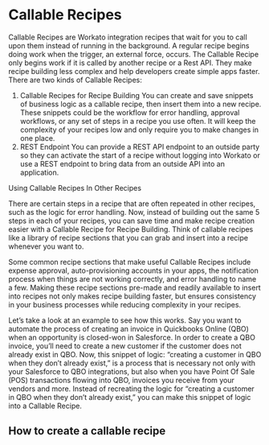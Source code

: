 # Callable Recipes
Callable Recipes are Workato integration recipes that wait for you to call upon them instead of running in the background. A regular recipe begins doing work when the trigger, an external force, occurs. The Callable Recipe only begins work if it is called by another recipe or a Rest API. They make recipe building less complex and help developers create simple apps faster. There are two kinds of Callable Recipes:

1. Callable Recipes for Recipe Building
You can create and save snippets of business logic as a callable recipe, then insert them into a new recipe. These snippets could be the workflow for error handling, approval workflows, or any set of steps in a recipe you use often. It will keep the complexity of your recipes low and only require you to make changes in one place.
2. REST Endpoint
You can provide a REST API endpoint to an outside party so they can activate the start of a recipe without logging into Workato or use a REST endpoint to bring data from an outside API into an application.

Using Callable Recipes In Other Recipes

There are certain steps in a recipe that are often repeated in other recipes, such as the logic for error handling. Now, instead of building out the same 5 steps in each of your recipes, you can save time and make recipe creation easier with a Callable Recipe for Recipe Building. Think of callable recipes like a library of recipe sections that you can grab and insert into a recipe whenever you want to.

Some common recipe sections that make useful Callable Recipes include expense approval, auto-provisioning accounts in your apps, the notification process when things are not working correctly, and error handling to name a few. Making these recipe sections pre-made and readily available to insert into recipes not only makes recipe building faster, but ensures consistency in your business processes while reducing complexity in your recipes.

Let’s take a look at an example to see how this works. Say you want to automate the process of creating an invoice in Quickbooks Online (QBO) when an opportunity is closed-won in Salesforce. In order to create a QBO invoice, you’ll need to create a new customer if the customer does not already exist in QBO. Now, this snippet of logic: “creating a customer in QBO when they don’t already exist,” is a process that is necessary not only with your Salesforce to QBO integrations, but also when you have Point Of Sale (POS) transactions flowing into QBO, invoices you receive from your vendors and more. Instead of recreating the logic for “creating a customer in QBO when they don’t already exist,” you can make this snippet of logic into a Callable Recipe.

## How to create a callable recipe
